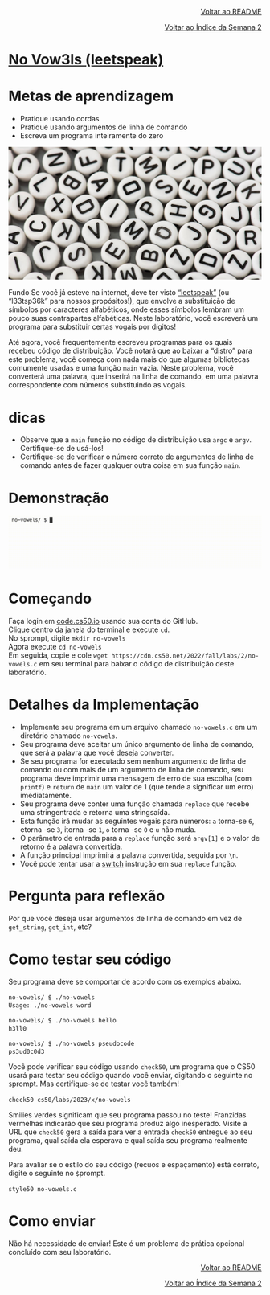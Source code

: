 <p align="right">
   <a href="https://patyfil.github.io/cs50-cc50-harvard/">Voltar ao README</a>
</p>
<p align="right">
   <a href="https://patyfil.github.io/cs50-cc50-harvard/2-Arrays.html">Voltar ao Índice da Semana 2</a>
</p>

# [No Vow3ls (leetspeak)](https://cs50.harvard.edu/x/2023/problems/2/no-vowels/)  

# Metas de aprendizagem
* Pratique usando cordas  
* Pratique usando argumentos de linha de comando  
* Escreva um programa inteiramente do zero  

<img src="../assets/leetspeak-t.jpeg" />  

Fundo
Se você já esteve na internet, deve ter visto [“leetspeak”](https://en.wikipedia.org/wiki/Leet) (ou “l33tsp36k” para nossos propósitos!), que envolve a substituição de símbolos por caracteres alfabéticos, onde esses símbolos lembram um pouco suas contrapartes alfabéticas. Neste laboratório, você escreverá um programa para substituir certas vogais por dígitos!

Até agora, você frequentemente escreveu programas para os quais recebeu código de distribuição. Você notará que ao baixar a “distro” para este problema, você começa com nada mais do que algumas bibliotecas comumente usadas e uma função `main` vazia. Neste problema, você converterá uma palavra, que inserirá na linha de comando, em uma palavra correspondente com números substituindo as vogais.

# dicas
* Observe que a `main` função no código de distribuição usa `argc` e `argv`. Certifique-se de usá-los!
* Certifique-se de verificar o número correto de argumentos de linha de comando antes de fazer qualquer outra coisa em sua função `main`.

# Demonstração

<img src="../assets/no-vowelsDemo.gif" />  

# Começando
Faça login em [code.cs50.io](https://code.cs50.io/) usando sua conta do GitHub.  
Clique dentro da janela do terminal e execute `cd`.  
No `$`prompt, digite `mkdir no-vowels`  
Agora execute `cd no-vowels`  
Em seguida, copie e cole `wget https://cdn.cs50.net/2022/fall/labs/2/no-vowels.c` em seu terminal para baixar o código de distribuição deste laboratório.  

# Detalhes da Implementação
* Implemente seu programa em um arquivo chamado `no-vowels.c` em um diretório chamado `no-vowels`.
* Seu programa deve aceitar um único argumento de linha de comando, que será a palavra que você deseja converter.
* Se seu programa for executado sem nenhum argumento de linha de comando ou com mais de um argumento de linha de comando, seu programa deve imprimir uma mensagem de erro de sua escolha (com `printf`) e `return` de `main` um valor de 1 (que tende a significar um erro) imediatamente.
* Seu programa deve conter uma função chamada `replace` que recebe uma stringentrada e retorna uma stringsaída.
* Esta função irá mudar as seguintes vogais para números: `a` torna-se `6`, etorna -se `3`, itorna -se `1`, `o` torna -se `0` e `u` não muda.
* O parâmetro de entrada para a `replace` função será `argv[1]` e o valor de retorno é a palavra convertida.
* A função principal imprimirá a palavra convertida, seguida por `\n`.
* Você pode tentar usar a [switch](https://cs50.readthedocs.io/style/c/#switches) instrução em sua `replace` função.

# Pergunta para reflexão
Por que você deseja usar argumentos de linha de comando em vez de `get_string`, `get_int`, etc?

# Como testar seu código  
Seu programa deve se comportar de acordo com os exemplos abaixo.  

```
no-vowels/ $ ./no-vowels
Usage: ./no-vowels word
```

```
no-vowels/ $ ./no-vowels hello
h3ll0
```

```
no-vowels/ $ ./no-vowels pseudocode
ps3ud0c0d3
```

Você pode verificar seu código usando `check50`, um programa que o CS50 usará para testar seu código quando você enviar, digitando o seguinte no `$`prompt. Mas certifique-se de testar você também!

`check50 cs50/labs/2023/x/no-vowels`  

Smilies verdes significam que seu programa passou no teste! Franzidas vermelhas indicarão que seu programa produz algo inesperado. Visite a URL que `check50` gera a saída para ver a entrada `check50` entregue ao seu programa, qual saída ela esperava e qual saída seu programa realmente deu.  

Para avaliar se o estilo do seu código (recuos e espaçamento) está correto, digite o seguinte no `$`prompt.  

`style50 no-vowels.c`  

# Como enviar
Não há necessidade de enviar! Este é um problema de prática opcional concluído com seu laboratório.  

<p align="right">
   <a href="https://patyfil.github.io/cs50-cc50-harvard/">Voltar ao README</a>
</p>
<p align="right">
   <a href="https://patyfil.github.io/cs50-cc50-harvard/2-Arrays.html">Voltar ao Índice da Semana 2</a>
</p>